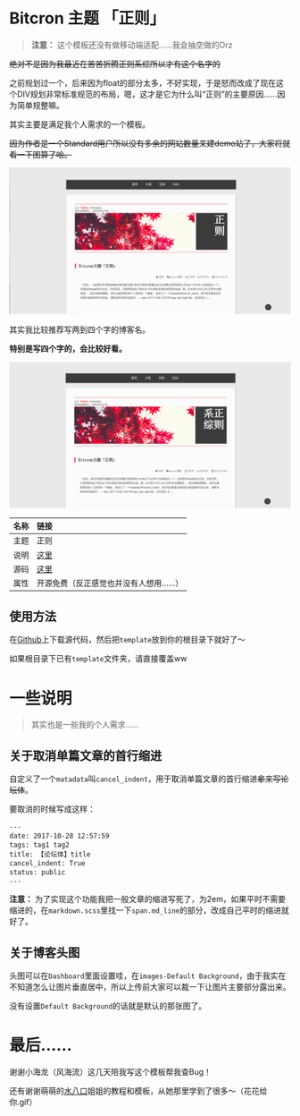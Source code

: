 # Bitcron 主题 「正则」

> **注意：** 这个模板还没有做移动端适配……我会抽空做的Orz

~~绝对不是因为我最近在苦苦折腾正则系综所以才有这个名字的~~

之前规划过一个，后来因为float的部分太多，不好实现，于是怒而改成了现在这个DIV规划非常标准规范的布局，嗯，这才是它为什么叫“正则”的主要原因……因为简单规整嘛。

其实主要是满足我个人需求的一个模板。

~~因为作者是一个Standard用户所以没有多余的网站数量来建demo站了，大家将就看一下图算了哈。~~

![](./bitcron-theme-canonical-01.png)

其实我比较推荐写两到四个字的博客名。

**特别是写四个字的，会比较好看。**

![](./bitcron-theme-canonical-02.png)

| 名称 | 链接 |
|:--- |:---|
| 主题 | 正则 |
| 说明 | [这里](https://matrixk.me/post/zi-zhi/bitcron-theme-canonical) |
| 源码 | [这里](https://github.com/matrixk/bitcron-theme-canonical) |
| 属性 | 开源免费（反正感觉也并没有人想用……） |

## 使用方法

在[Github](https://github.com/matrixk/bitcron-theme-canonical)上下载源代码，然后把`template`放到你的根目录下就好了～

如果根目录下已有`template`文件夹，请直接覆盖ww


# 一些说明

> 其实也是一些我的个人需求……

## 关于取消单篇文章的首行缩进

自定义了一个`matadata`叫`cancel_indent`，用于取消单篇文章的首行缩进~~拿来写论坛体~~。

要取消的时候写成这样：

```
---
date: 2017-10-28 12:57:59
tags: tag1 tag2
title: 【论坛体】title
cancel_indent: True
status: public
---
```

**注意：** 为了实现这个功能我把一般文章的缩进写死了，为2em，如果平时不需要缩进的，在`markdown.scss`里找一下`span.md_line`的部分，改成自己平时的缩进就好了。

## 关于博客头图

头图可以在`Dashboard`里面设置哇，在`images-Default Background`，由于我实在不知道怎么让图片垂直居中，所以上传前大家可以裁一下让图片主要部分露出来。

没有设置`Default Background`的话就是默认的那张图了。

# 最后……

谢谢小海龙（风海流）这几天陪我写这个模板帮我查Bug！

还有谢谢萌萌的[水八口](https://blog.shuiba.co/)姐姐的教程和模板，从她那里学到了很多～（花花给你.gif）
